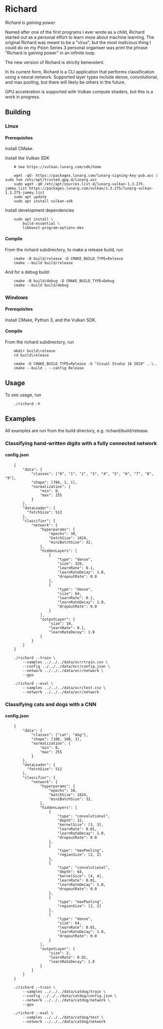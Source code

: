 Richard
=======

*Richard is gaining power.*

Named after one of the first programs I ever wrote as a child, Richard started out as a personal effort to learn more about machine learning. The original Richard was meant to be a "virus", but the most malicious thing I could do on my Psion Series 3 personal organiser was print the phrase "Richard is gaining power" in an infinite loop.

The new version of Richard is strictly benevolent.

In its current form, Richard is a CLI application that performs classification using a neural network. Supported layer types include dense, convolutional, and max pooling, but there will likely be others in the future.

GPU acceleration is supported with Vulkan compute shaders, but this is a work in progress.


Building
--------

### Linux

#### Prerequisites

Install CMake.

Install the Vulkan SDK

```
    # See https://vulkan.lunarg.com/sdk/home

    wget -qO- https://packages.lunarg.com/lunarg-signing-key-pub.asc | sudo tee /etc/apt/trusted.gpg.d/lunarg.asc
    sudo wget -qO /etc/apt/sources.list.d/lunarg-vulkan-1.3.275-jammy.list https://packages.lunarg.com/vulkan/1.3.275/lunarg-vulkan-1.3.275-jammy.list
    sudo apt update
    sudo apt install vulkan-sdk
```

Install development dependencies

```
    sudo apt install \
        build-essential \
        libboost-program-options-dev
```

#### Compile

From the richard subdirectory, to make a release build, run

```
    cmake -B build/release -D CMAKE_BUILD_TYPE=Release
    cmake --build build/release
```

And for a debug build:

```
    cmake -B build/debug -D CMAKE_BUILD_TYPE=Debug
    cmake --build build/debug
```

### Windows

#### Prerequisites

Install CMake, Python 3, and the Vulkan SDK.

#### Compile

From the richard subdirectory, run

```
    mkdir build\release
    cd build\release

    cmake -D CMAKE_BUILD_TYPE=Release -G "Visual Studio 16 2019" ..\..
    cmake --build . --config Release
```

Usage
-----

To see usage, run

```
    ./richard -h
```


Examples
--------

All examples are run from the build directory, e.g. richard/build/release.

### Classifying hand-written digits with a fully connected network

#### config.json

```
    {
        "data": {
            "classes": ["0", "1", "2", "3", "4", "5", "6", "7", "8", "9"],
            "shape": [784, 1, 1],
            "normalization": {
                "min": 0,
                "max": 255
            }
        },
        "dataLoader": {
          "fetchSize": 512
        },
        "classifier": {
            "network": {
                "hyperparams": {
                    "epochs": 30,
                    "batchSize": 1024,
                    "miniBatchSize": 32,
                },
                "hiddenLayers": [
                    {
                        "type": "dense",
                        "size": 320,
                        "learnRate": 0.1,
                        "learnRateDecay": 1.0,
                        "dropoutRate": 0.0
                    },
                    {
                        "type": "dense",
                        "size": 64,
                        "learnRate": 0.1,
                        "learnRateDecay": 1.0,
                        "dropoutRate": 0.0
                    }
                ],
                "outputLayer": {
                    "size": 10,
                    "learnRate": 0.1,
                    "learnRateDecay": 1.0
                }
            }
        }
    }

```

```
    ./richard --train \
        --samples ../../../data/ocr/train.csv \
        --config ../../../data/ocr/config.json \
        --network ../../../data/ocr/network \
        --gpu

    ./richard --eval \
        --samples ../../../data/ocr/test.csv \
        --network ../../../data/ocr/network
```

### Classifying cats and dogs with a CNN

#### config.json

```
    {
        "data": {
            "classes": ["cat", "dog"],
            "shape": [100, 100, 3],
            "normalization": {
                "min": 0,
                "max": 255
            }
        },
        "dataLoader": {
          "fetchSize": 512
        },
        "classifier": {
            "network": {
                "hyperparams": {
                    "epochs": 10,
                    "batchSize": 1024,
                    "miniBatchSize": 32,
                },
                "hiddenLayers": [
                    {
                        "type": "convolutional",
                        "depth": 32,
                        "kernelSize": [3, 3],
                        "learnRate": 0.01,
                        "learnRateDecay": 1.0,
                        "dropoutRate": 0.0
                    },
                    {
                        "type": "maxPooling",
                        "regionSize": [2, 2]
                    },
                    {
                        "type": "convolutional",
                        "depth": 64,
                        "kernelSize": [4, 4],
                        "learnRate": 0.01,
                        "learnRateDecay": 1.0,
                        "dropoutRate": 0.0
                    },
                    {
                        "type": "maxPooling",
                        "regionSize": [2, 2]
                    },
                    {
                        "type": "dense",
                        "size": 64,
                        "learnRate": 0.01,
                        "learnRateDecay": 1.0,
                        "dropoutRate": 0.0
                    }
                ],
                "outputLayer": {
                    "size": 2,
                    "learnRate": 0.01,
                    "learnRateDecay": 1.0
                }
            }
        }
    }
```

```
    ./richard --train \
        --samples ../../../data/catdog/train \
        --config ../../../data/catdog/config.json \
        --network ../../../data/catdog/network \
        --gpu

    ./richard --eval \
        --samples ../../../data/catdog/test \
        --network ../../../data/catdog/network
```

